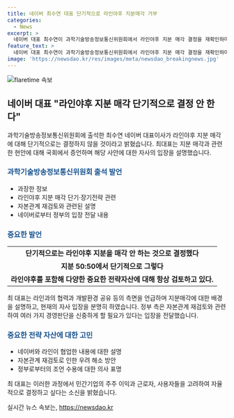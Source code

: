 ```yaml
---
title: 네이버 최수연 대표 단기적으로 라인야후 지분매각 거부
categories:
  - News
excerpt: >
  네이버 대표 최수연이 과학기술방송정보통신위원회에서 라인야후 지분 매각 결정을 재확인하며 단기적으로는 매각하지 않겠다고 밝히고, 장기적 결정에는 어려움을 표명했다. 네이버와의 협업 및 감시관리에 대한 우려를 설명함과 동시에, 정부의 신중한 판단을 존중하며 자율적 결정을 주장했다. 정부는 네이버의 A홀딩스 관련 지분관계를 검토하고 있다고 전달했고, 최 대표는 민간기업으로써 자율적 결정을 하겠다는 의지를 피력했다.
feature_text: >
  네이버 대표 최수연이 과학기술방송정보통신위원회에서 라인야후 지분 매각 결정을 재확인하며 단기적으로는 매각하지 않겠다고 밝히고, 장기적 결정에는 어려움을 표명했다. 네이버와의 협업 및 감시관리에 대한 우려를 설명함과 동시에, 정부의 신중한 판단을 존중하며 자율적 결정을 주장했다. 정부는 네이버의 A홀딩스 관련 지분관계를 검토하고 있다고 전달했고, 최 대표는 민간기업으로써 자율적 결정을 하겠다는 의지를 피력했다.
image: 'https://newsdao.kr/res/images/meta/newsdao_breakingnews.jpg'
---
```


<p><img src="https://newsdao.kr/res/images/meta/newsdao_breakingnews.jpg" alt="flaretime 속보" /></p>

<h2 data-ke-size="size26">네이버 대표 "라인야후 지분 매각 단기적으로 결정 안 한다"</h2>

<p data-ke-size="size16">과학기술방송정보통신위원회에 출석한 최수연 네이버 대표이사가 라인야후 지분 매각에 대해 단기적으로는 결정하지 않을 것이라고 밝혔습니다. 최대표는 지분 매각과 관련한 현안에 대해 국회에서 증언하며 해당 사안에 대한 자사의 입장을 설명했습니다.</p>

<h3><b><span style="color: #1a5490;">과학기술방송정보통신위원회 출석 발언</span></b></h3>

<ul>
  <li>과장한 정보</li>
  <li>라인야후 지분 매각 단기·장기전략 관련</li>
  <li>자본관계 재검토와 관련된 설명</li>
  <li>네이버로부터 정부의 입장 전달 내용</li>
</ul>

<h3><b><span style="color: #1a5490;">중요한 발언</span></b></h3>

<table>
    <tr>
        <td style="text-align: center; height: 17px;"><b>단기적으로는 라인야후 지분을 매각 안 하는 것으로 결정했다</b></td>
    </tr>
    <tr>
        <td style="text-align: center; height: 17px;"><b>지분 50:50에서 단기적으로 그렇다</b></td>
    </tr>
    <tr>
        <td style="text-align: center; height: 17px;"><b>라인야후를 포함해 다양한 중요한 전략자산에 대해 항상 검토하고 있다.</b></td>
    </tr>
</table>

<p data-ke-size="size16">최 대표는 라인과의 협력과 개발환경 공유 등의 측면을 언급하며 지분매각에 대한 배경을 설명하고, 현재의 자사 입장을 분명히 하였습니다. 정부 측은 자본관계 재검토와 관련하여 여러 가지 경영판단을 신중하게 할 필요가 있다는 입장을 전달했습니다.</p>

<h3><b><span style="color: #1a5490;">중요한 전략 자산에 대한 고민</span></b></h3>

<ul>
  <li>네이버와 라인이 협업한 내용에 대한 설명</li>
  <li>자본관계 재검토로 인한 우려 해소 방안</li>
  <li>정부로부터의 조언 수용에 대한 의사 표명</li>
</ul>

<p data-ke-size="size16">최 대표는 이러한 과정에서 민간기업의 주주 이익과 근로자, 사용자들을 고려하여 자율적으로 결정하고 싶다는 소신을 밝혔습니다.</p>
실시간 뉴스 속보는, <a href="https://newsdao.kr" rel="dofollow">https://newsdao.kr</a>


